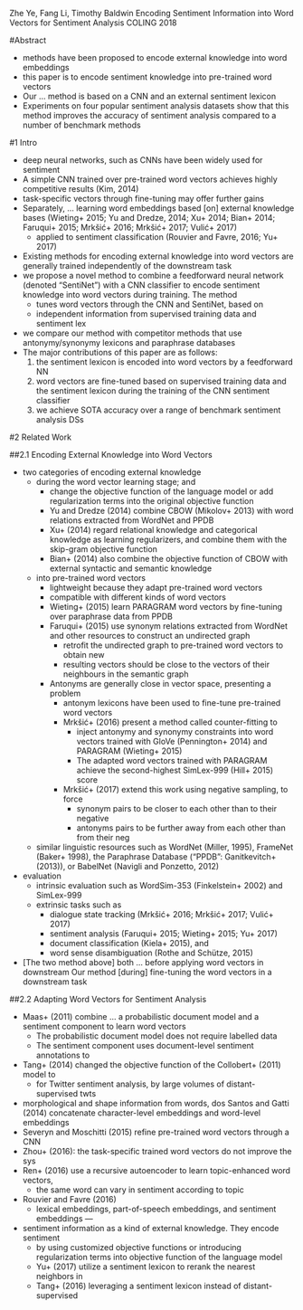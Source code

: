 Zhe Ye, Fang Li, Timothy Baldwin
Encoding Sentiment Information into Word Vectors for Sentiment Analysis
COLING 2018

#Abstract

* methods have been proposed to encode external knowledge into word embeddings
* this paper is to encode sentiment knowledge into pre-trained word vectors
* Our ... method is based on a CNN and an external sentiment lexicon
* Experiments on four popular sentiment analysis datasets show that
  this method improves the accuracy of sentiment analysis
  compared to a number of benchmark methods

#1 Intro

* deep neural networks, such as CNNs have been widely used for sentiment
* A simple CNN trained over pre-trained word vectors
  achieves highly competitive results (Kim, 2014)
* task-specific vectors through fine-tuning may offer further gains
* Separately, ... learning word embeddings based [on] external knowledge bases
  (Wieting+ 2015; Yu and Dredze, 2014; Xu+ 2014; Bian+ 2014;
  Faruqui+ 2015; Mrkšić+ 2016; Mrkšić+ 2017; Vulić+ 2017)
  * applied to sentiment classification (Rouvier and Favre, 2016; Yu+ 2017)
* Existing methods for encoding external knowledge into word vectors are
  generally trained independently of the downstream task
* we propose a novel method to combine
  a feedforward neural network (denoted “SentiNet”) with a CNN classifier
  to encode sentiment knowledge into word vectors during training.  The method
  * tunes word vectors through the CNN and SentiNet, based on
  * independent information from supervised training data and sentiment lex
* we compare our method with competitor methods that use
  antonymy/synonymy lexicons and paraphrase databases
* The major contributions of this paper are as follows:
  1. the sentiment lexicon is encoded into word vectors by a feedforward NN
  1. word vectors are fine-tuned based on supervised training data and the
     sentiment lexicon during the training of the CNN sentiment classifier
  1. we achieve SOTA accuracy over a range of benchmark sentiment analysis DSs

#2 Related Work

##2.1 Encoding External Knowledge into Word Vectors

* two categories of encoding external knowledge
  * during the word vector learning stage; and
    * change the objective function of the language model
      or add regularization terms into the original objective function
    * Yu and Dredze (2014) combine CBOW (Mikolov+ 2013) with word relations
      extracted from WordNet and PPDB
    * Xu+ (2014) regard relational knowledge and categorical knowledge as
      learning regularizers, and combine them with the skip-gram objective
      function
    * Bian+ (2014) also combine the objective function of CBOW with external
      syntactic and semantic knowledge
  * into pre-trained word vectors
    * lightweight because they adapt pre-trained word vectors
    * compatible with different kinds of word vectors
    * Wieting+ (2015) learn PARAGRAM word vectors by fine-tuning over
      paraphrase data from PPDB
    * Faruqui+ (2015) use synonym relations extracted from WordNet and other
      resources to construct an undirected graph
      * retrofit the undirected graph to pre-trained word vectors to obtain new
      * resulting vectors should be close to the vectors of their neighbours in
        the semantic graph
    * Antonyms are generally close in vector space, presenting a problem
      * antonym lexicons have been used to fine-tune pre-trained word vectors
      * Mrkšić+ (2016) present a method called counter-fitting to 
        * inject antonymy and synonymy constraints into word vectors trained
          with GloVe (Pennington+ 2014) and PARAGRAM (Wieting+ 2015) 
        * The adapted word vectors trained with PARAGRAM achieve the
          second-highest SimLex-999 (Hill+ 2015) score
      * Mrkšić+ (2017) extend this work using negative sampling, to force
        * synonym pairs to be closer to each other than to their negative
        * antonyms pairs to be further away from each other than from their neg
  * similar linguistic resources such as WordNet (Miller, 1995), FrameNet
    (Baker+ 1998), the Paraphrase Database (“PPDB”: Ganitkevitch+ (2013)), or
    BabelNet (Navigli and Ponzetto, 2012)
* evaluation
  * intrinsic evaluation such as WordSim-353 (Finkelstein+ 2002) and SimLex-999
  * extrinsic tasks such as
    * dialogue state tracking (Mrkšić+ 2016; Mrkšić+ 2017; Vulić+ 2017)
    * sentiment analysis (Faruqui+ 2015; Wieting+ 2015; Yu+ 2017)
    * document classification (Kiela+ 2015), and
    * word sense disambiguation (Rothe and Schütze, 2015)
* [The two method above] both ... before applying word vectors in downstream
  Our method [during] fine-tuning the word vectors in a downstream task

##2.2 Adapting Word Vectors for Sentiment Analysis

* Maas+ (2011) combine ... a probabilistic document model and a sentiment
  component to learn word vectors
  * The probabilistic document model does not require labelled data
  * The sentiment component uses document-level sentiment annotations to
* Tang+ (2014) changed the objective function of the Collobert+ (2011) model to
  * for Twitter sentiment analysis, by large volumes of distant-supervised twts
* morphological and shape information from words, dos Santos and Gatti (2014)
  concatenate character-level embeddings and word-level embeddings
* Severyn and Moschitti (2015) refine pre-trained word vectors through a CNN
* Zhou+ (2016): the task-specific trained word vectors do not improve the sys
* Ren+ (2016) use a recursive autoencoder to learn topic-enhanced word vectors,
  * the same word can vary in sentiment according to topic
* Rouvier and Favre (2016)
  * lexical embeddings, part-of-speech embeddings, and sentiment embeddings —
* sentiment information as a kind of external knowledge.  They encode sentiment
  * by using customized objective functions or introducing regularization terms
    into objective function of the language model
  * Yu+ (2017) utilize a sentiment lexicon to rerank the nearest neighbors in
  * Tang+ (2016) leveraging a sentiment lexicon instead of distant-supervised
